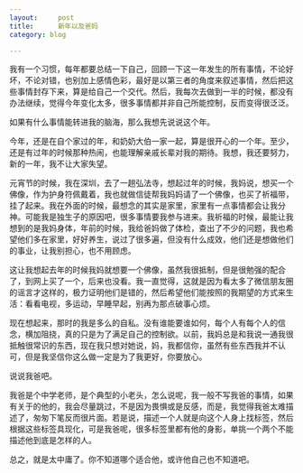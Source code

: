 ```yaml
---
layout:     post
title:      新年以及爸妈
category: blog

---
```




我有一个习惯，每年都要总结一下自己，回顾一下这一年发生的所有事情，不论好坏，不论对错，也别加上感情色彩，最好是以第三者的角度来叙述事情，然后把这些事情封存下来，算是给自己一个交代。然后，我每次去做到一半的时候，都没有办法继续，觉得今年变化太多，很多事情都并非自己所能控制，反而变得很泛泛。

如果有什么事情能转进我的脑海，那么我想先说说这个年。

今年，还是在自个家过的年，和奶奶大伯一家一起，算是很开心的一个年。至少，还是有过年的时候那种热闹，也能理解亲戚长辈对我的期待。我想，我还要努力，新的一年，我不让大家失望。

元宵节的时候，我在深圳，去了一趟弘法寺，想起过年的时候，我妈说，想买一个佛像，作为护身符佩戴着，我也就做信徒帮我妈妈请了一个佛像，也买了祈福带，挂了起来。我在外面的时候，最想念的其实是家里，家里有一点事情都会让我分神。可能我是独生子的原因吧，很多事情要我参与进来。我祈福的时候，最能让我想到的是我妈身体，年前的时候，我给爸妈做了体检，查出了不少的问题，我也希望他们多在家里，好好养生，说过了很多遍，但没有什么成效，他们还是想做他们的事业，让我别担心，也不用顾虑。

这让我想起去年的时候我妈就想要一个佛像，虽然我很抵制，但是很勉强的配合了，到网上买了一个，后来也没看。我一直觉得，这就是因为看太多了微信朋友圈的谣言才这样的，极力证明他们是错的，然后希望他们能按照的我期望的方式来生活：看看电视，多运动，早睡早起，别再为那点破事心烦。

现在想起来，那时的我是多么的自私。没有谁能要谁如何，每个人有每个人的信念，横加阻挠，真的只是为了满足自己的控制欲。以前，我妈总是和我说一通我很抵触很常识的东西，现在我只想对她说，妈，我都信你，虽然有些东西我并不认可，但是我坚信你这么做一定是为了我更好，你要放心。

说说我爸吧。

我爸是个中学老师，是个典型的小老头，怎么说呢，我一般不写我爸的事情，如果有关于的他的，我会尽量跳过，不是因为畏惧或是反感，而是，我觉得我爸太难描述了，匆匆下笔反而很片面。若是说，描述一个人就是向这个人身上找标签，然后根据这些标签具现化，可是我爸呢，很多标签里都有他的身影，单挑一个两个不能描述他到底是怎样的人。

总之，就是太中庸了。你不知道哪个适合他，或许他自己也不知道吧。






















